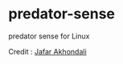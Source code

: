 # predator-sense
predator sense for Linux

Credit : [Jafar Akhondali](https://github.com/JafarAkhondali/acer-predator-turbo-and-rgb-keyboard-linux-module)
